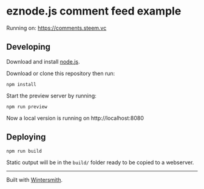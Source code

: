 
eznode.js comment feed example
===========================

Running on: <https://comments.steem.vc>


Developing
----------

Download and install [node.js](https://nodejs.org).

Download or clone this repository then run:

```
npm install
```

Start the preview server by running:

```
npm run preview
```

Now a local version is running on http://localhost:8080


Deploying
---------

```
npm run build
```

Static output will be in the `build/` folder ready to be copied to a webserver.

---


Built with [Wintersmith](https://github.com/jnordberg/wintersmith).
